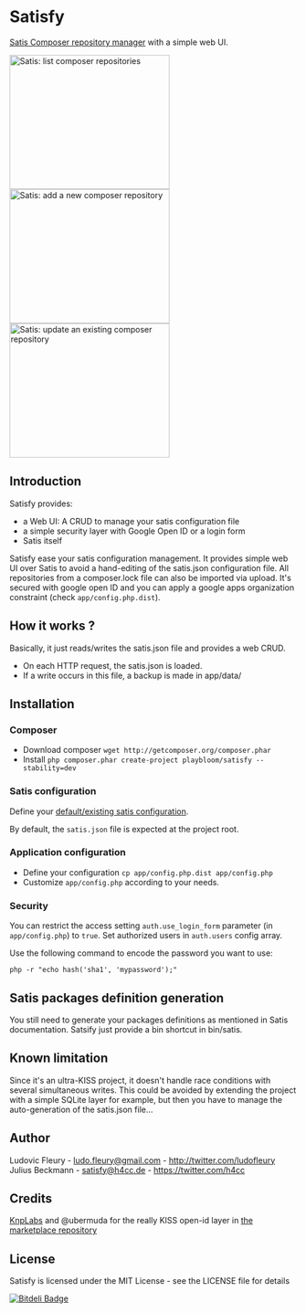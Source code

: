 # Satisfy

[Satis Composer repository manager](http://getcomposer.org/doc/articles/handling-private-packages-with-satis.md) with a simple web UI.

<p>
  <img src="http://ludofleury.github.io/satisfy/images/list.png" width="280" height="235" alt="Satis: list composer repositories"/>
  <img src="http://ludofleury.github.io/satisfy/images/create.png" width="280" height="235" alt="Satis: add a new composer repository"/>
  <img src="http://ludofleury.github.io/satisfy/images/update.png" width="280" height="235" alt="Satis: update an existing composer repository"/>
</p>

## Introduction

Satisfy provides:

* a Web UI: A CRUD to manage your satis configuration file
* a simple security layer with Google Open ID or a login form
* Satis itself

Satisfy ease your satis configuration management. It provides simple web UI over Satis to avoid a hand-editing of the satis.json configuration file. All repositories from a composer.lock file can also be imported via upload. It's secured with google open ID  and you can apply a google apps organization constraint (check `app/config.php.dist`).

## How it works ?

Basically, it just reads/writes the satis.json file and provides a web CRUD.

* On each HTTP request, the satis.json is loaded.
* If a write occurs in this file, a backup is made in app/data/

## Installation

### Composer

* Download composer `wget http://getcomposer.org/composer.phar`
* Install `php composer.phar create-project playbloom/satisfy --stability=dev`

### Satis configuration

Define your [default/existing satis configuration](http://getcomposer.org/doc/articles/handling-private-packages-with-satis.md).

By default, the `satis.json` file is expected at the project root.

### Application configuration

* Define your configuration `cp app/config.php.dist app/config.php`
* Customize `app/config.php` according to your needs.

### Security

You can restrict the access setting `auth.use_login_form` parameter (in `app/config.php`) to `true`. Set authorized users in `auth.users` config array.

Use the following command to encode the password you want to use:

```
php -r "echo hash('sha1', 'mypassword');"
```

## Satis packages definition generation

You still need to generate your packages definitions as mentioned in Satis documentation.
Satsify just provide a bin shortcut in bin/satis.

## Known limitation

Since it's an ultra-KISS project, it doesn't handle race conditions with several simultaneous writes.
This could be avoided by extending the project with a simple SQLite layer for example, but then you have to manage the auto-generation of the satis.json file...

## Author

Ludovic Fleury - <ludo.fleury@gmail.com> - <http://twitter.com/ludofleury>
Julius Beckmann - <satisfy@h4cc.de> - <https://twitter.com/h4cc>

## Credits

[KnpLabs](https://github.com/KnpLabs) and @ubermuda for the really KISS open-id layer in [the marketplace repository](https://github.com/KnpLabs/marketplace)

## License

Satisfy is licensed under the MIT License - see the LICENSE file for details


[![Bitdeli Badge](https://d2weczhvl823v0.cloudfront.net/ludofleury/satisfy/trend.png)](https://bitdeli.com/free "Bitdeli Badge")

